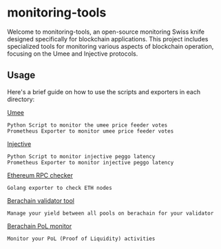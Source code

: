 # monitoring-tools
Welcome to monitoring-tools, an open-source monitoring Swiss knife designed specifically for blockchain applications.
This project includes specialized tools for monitoring various aspects of blockchain operation, focusing on the Umee and Injective protocols.

## Usage

Here's a brief guide on how to use the scripts and exporters in each directory:

[Umee](./umee)

    Python Script to monitor the umee price feeder votes
    Prometheus Exporter to monitor umee price feeder votes

[Injective](./injective)

    Python Script to monitor injective peggo latency
    Prometheus Exporter to monitor injective peggo latency

[Ethereum RPC checker](./ethereum-rpc-checker/)

    Golang exporter to check ETH nodes

[Berachain validator tool](https://github.com/Skalv/validatorTools)

    Manage your yield between all pools on berachain for your validator

[Berachain PoL monitor](./berachain-pol)

    Monitor your PoL (Proof of Liquidity) activities
